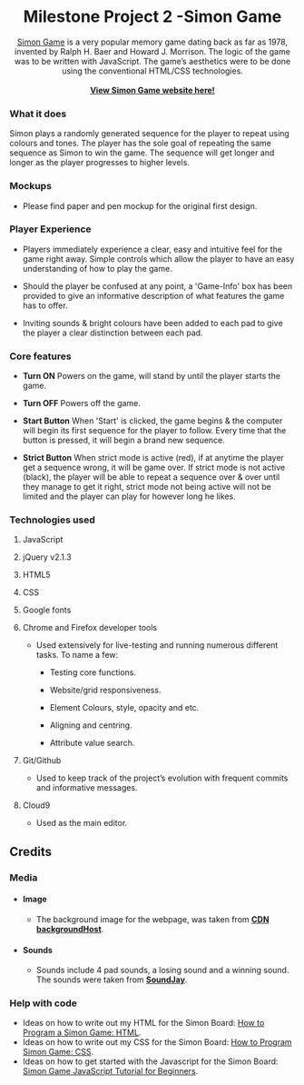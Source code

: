 <h1 align="center">
Milestone Project 2 -Simon Game 
</h1>

<div align="center"> 

[Simon Game](https://assugeni.github.io/milestone-simon/) is a very popular memory game dating back as far as 1978, invented by Ralph H. Baer and Howard J. Morrison. The logic of the game was to be written with JavaScript. The game’s aesthetics were to be done using the conventional HTML/CSS technologies.
<br><br>
[**View Simon Game website here!**](https://assugeni.github.io/milestone-simon/)


</div>

### What it does

Simon plays a randomly generated sequence for the player to repeat using colours and tones. The player has the sole goal of repeating the same sequence as Simon to win the game. The sequence will get longer and longer as the player progresses to higher levels.

### Mockups 

- Please find paper and pen mockup for the original first design.

### Player Experience

- Players immediately experience a clear, easy and intuitive feel for the game right away. Simple controls which allow the player to have an easy understanding of how to play the game. 
- Should the player be confused at any point, a 'Game-Info' box has been provided to give an informative description of what features the game has to offer.

- Inviting sounds & bright colours have been added to each pad to give the player a clear distinction between each pad.


### Core features

- **Turn ON**
Powers on the game, will stand by until the player starts the game.

- **Turn OFF**
Powers off the game.

- **Start Button**
When 'Start' is clicked, the game begins & the computer will begin its first sequence for the player to follow. Every time that the button is pressed, it will begin a brand new sequence.

- **Strict Button**
When strict mode is active (red), if at anytime the player get a sequence wrong, it will be game over. If strict mode is not active (black), the player will be able to repeat a sequence over & over until they manage to get it right, strict mode not being active will not be limited and the player can play for however long he likes.

### Technologies used 

1.  JavaScript

2.  jQuery v2.1.3

3.  HTML5

4.  CSS

5. Google fonts

14. Chrome and Firefox developer tools

    -   Used extensively for live-testing and running numerous different tasks.
        To name a few:

        -   Testing core functions.

        -   Website/grid responsiveness.

        -   Element Colours, style, opacity and etc.

        -   Aligning and centring.

        -   Attribute value search.
        

15. Git/Github

    -   Used to keep track of the project’s evolution with frequent commits and
        informative messages.


16. Cloud9

    -   Used as the main editor.

## Credits


### Media

- #### Image
    - The  background image for the webpage,  was taken from [**CDN backgroundHost**](http://cdn.backgroundhost.com/).
    
- #### Sounds
    
    - Sounds include 4 pad sounds, a losing sound and a winning sound. The sounds were taken from [**SoundJay**](https://www.soundjay.com/).

### Help with code

- Ideas on how to write out my HTML for the Simon Board: [How to Program a Simon Game: HTML](https://www.youtube.com/watch?v=zwKoo7VDj44).
- Ideas on how to write out my CSS for the Simon Board: [How to Program Simon Game: CSS](https://www.youtube.com/watch?v=muPIIfjazcU).
- Ideas on how to get started with the Javascript for the Simon Board: [Simon Game JavaScript Tutorial for Beginners](https://www.youtube.com/watch?v=n_ec3eowFLQ).

